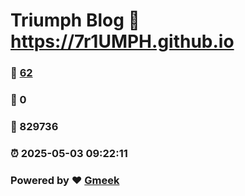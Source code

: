 # Triumph Blog :link: https://7r1UMPH.github.io 
### :page_facing_up: [62](https://7r1UMPH.github.io/tag.html) 
### :speech_balloon: 0 
### :hibiscus: 829736 
### :alarm_clock: 2025-05-03 09:22:11 
### Powered by :heart: [Gmeek](https://github.com/Meekdai/Gmeek)
